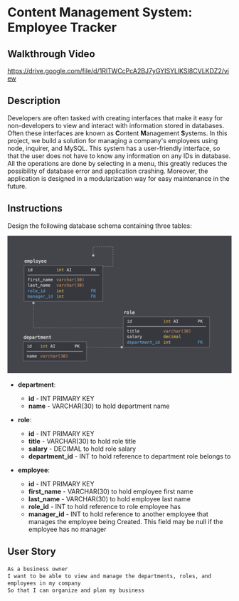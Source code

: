 # Content Management System: Employee Tracker

## Walkthrough Video
https://drive.google.com/file/d/1RlTWCcPcA2BJ7yGYISYLlKSI8CVLKDZ2/view


## Description
Developers are often tasked with creating interfaces that make it easy for non-developers to view and interact with information stored in databases. Often these interfaces are known as **C**ontent **M**anagement **S**ystems. In this project, we build a solution for managing a company's employees using node, inquirer, and MySQL. This system has a user-friendly interface, so that the user does not have to know any information on any IDs in database. All the operations are done by selecting in a menu, this greatly reduces the possibility of database error and application crashing. Moreover, the application is designed in a modularization way for easy maintenance in the future. 

## Instructions

Design the following database schema containing three tables:

![Database Schema](Assets/schema.png)

* **department**:

  * **id** - INT PRIMARY KEY
  * **name** - VARCHAR(30) to hold department name

* **role**:

  * **id** - INT PRIMARY KEY
  * **title** -  VARCHAR(30) to hold role title
  * **salary** -  DECIMAL to hold role salary
  * **department_id** -  INT to hold reference to department role belongs to

* **employee**:

  * **id** - INT PRIMARY KEY
  * **first_name** - VARCHAR(30) to hold employee first name
  * **last_name** - VARCHAR(30) to hold employee last name
  * **role_id** - INT to hold reference to role employee has
  * **manager_id** - INT to hold reference to another employee that manages the employee being Created. This field may be null if the employee has no manager
  
## User Story

```
As a business owner
I want to be able to view and manage the departments, roles, and employees in my company
So that I can organize and plan my business
```

